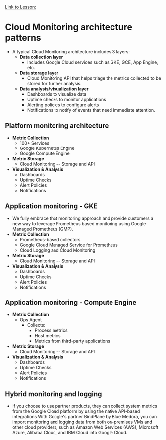[Link to Lesson:](https://www.cloudskillsboost.google/paths/15/course_templates/99/video/432488)

# Cloud Monitoring architecture patterns
- A typical Cloud Monitoring architecture includes 3 layers:
    - **Data collection layer**
        - Includes Google Cloud services such as GKE, GCE, App Engine, etc.
    - **Data storage layer**
        - Cloud Monitoring API that helps triage the metrics collected to be stored for further analysis.
    - **Data analysis/visualization layer**
        - Dashboards to visualize data
        - Uptime checks to monitor applications
        - Alerting policies to configure alerts
        - Notifications to notify of events that need immediate attention.

## Platform monitoring architecture
- **Metric Collection**
    - 100+ Services
    - Google Kubernetes Engine
    - Google Compute Engine
- **Metric Storage**
    - Cloud Monitoring -- Storage and API
- **Visualization & Analysis**
    - Dashboards
    - Uptime Checks
    - Alert Policies
    - Notifications

## Application monitoring - GKE
- We fully embrace that monitoring approach and provide customers a new way to leverage Prometheus based monitoring using Google Managed Prometheus (GMP).
- **Metric Collection**
    - Prometheus-based collectors
    - Google Cloud Managed Service for Prometheus
    - Cloud Logging and Cloud Monitoring
- **Metric Storage**
    - Cloud Monitoring -- Storage and API
- **Visualization & Analysis**
    - Dashboards
    - Uptime Checks
    - Alert Policies
    - Notifications

## Application monitoring - Compute Engine
- **Metric Collection**
    - Ops Agent
        - Collects:
            - Process metrics
            - Host metrics
            - Metrics from third-party applications
- **Metric Storage**
    - Cloud Monitoring -- Storage and API
- **Visualization & Analysis**
    - Dashboards
    - Uptime Checks
    - Alert Policies
    - Notifications

## Hybrid monitoring and logging
- If you choose to use partner products, they can collect system metrics from the Google Cloud platform by using the native API-based integrations With Google's partner BindPlane by Blue Medora, you can import monitoring and logging data from both on-premises VMs and other cloud providers, such as Amazon Web Services (AWS), Microsoft Azure, Alibaba Cloud, and IBM Cloud into Google Cloud.
